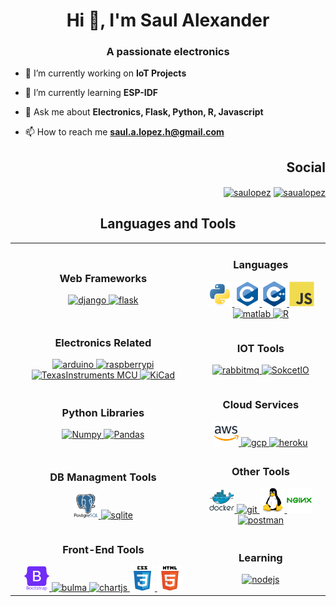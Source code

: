 <h1 align="center">Hi 👋, I'm Saul Alexander</h1>
<h3 align="center">A passionate electronics</h3>

- 🔭 I’m currently working on **IoT Projects**

- 🌱 I’m currently learning **ESP-IDF**

- 💬 Ask me about **Electronics, Flask, Python, R, Javascript**

- 📫 How to reach me **saul.a.lopez.h@gmail.com**

<h2 align="right">Social</h2> 
<p align="right">
<a href="https://twitter.com/SauALopez" target="blank"><img align="center" src="https://raw.githubusercontent.com/rahuldkjain/github-profile-readme-generator/master/src/images/icons/Social/twitter.svg" alt="saulopez" height="30" width="40" /></a>
<a href="https://linkedin.com/in/saualopez" target="blank"><img align="center" src="https://raw.githubusercontent.com/rahuldkjain/github-profile-readme-generator/master/src/images/icons/Social/linked-in-alt.svg" alt="saualopez" height="30" width="40" /></a>
</p>




<h2 align="center"> Languages and Tools </h2> 

<table align="center" border="0">
    <tr>
        <td align="center">
            <h3>Web Frameworks</h3>
            <a href="https://www.djangoproject.com/" target="_blank" rel="noreferrer"> 
                <img src="https://cdn.jsdelivr.net/gh/devicons/devicon/icons/django/django-plain.svg" alt="django" width="40" height="40"/> 
            </a>
            <a href="https://flask.palletsprojects.com/" target="_blank" rel="noreferrer"> 
                <img src="https://www.vectorlogo.zone/logos/pocoo_flask/pocoo_flask-icon.svg" alt="flask" width="40" height="40"/> 
            </a>
        </td>
        <td align="center">
            <h3>Languages</h3>
            <a href="https://www.python.org" target="_blank" rel="noreferrer">
                <img src="https://raw.githubusercontent.com/devicons/devicon/master/icons/python/python-original.svg" alt="python" width="40" height="40"/> 
            </a>
            <a href="https://www.cprogramming.com/" target="_blank" rel="noreferrer">
                <img src="https://raw.githubusercontent.com/devicons/devicon/master/icons/c/c-original.svg" alt="c" width="40" height="40"/> 
            </a>
            <a href="https://www.w3schools.com/cpp/" target="_blank" rel="noreferrer"> 
                <img src="https://raw.githubusercontent.com/devicons/devicon/master/icons/cplusplus/cplusplus-original.svg" alt="cplusplus" width="40" height="40"/> 
            </a>
            <a href="https://developer.mozilla.org/en-US/docs/Web/JavaScript" target="_blank" rel="noreferrer"> 
                <img src="https://raw.githubusercontent.com/devicons/devicon/master/icons/javascript/javascript-original.svg" alt="javascript" width="40" height="40"/> 
            </a>
            <a href="https://www.mathworks.com/" target="_blank" rel="noreferrer"> 
                <img src="https://upload.wikimedia.org/wikipedia/commons/2/21/Matlab_Logo.png" alt="matlab" width="40" height="40"/> 
            </a>
            <a href="https://www.r-project.org/" target="_blank" rel="noreferrer"> 
                <img src="https://cdn.jsdelivr.net/gh/devicons/devicon/icons/r/r-original.svg" alt="R" width="40" height="40"/> 
            </a>
        </td>
    </tr>
    <tr>
        <td align="center">
            <h3>Electronics Related</h3>
            <a href="https://www.arduino.cc/" target="_blank" rel="noreferrer"> 
                <img src="https://cdn.worldvectorlogo.com/logos/arduino-1.svg" alt="arduino" width="40" height="40"/> 
            </a>
            <a href="https://www.raspberrypi.org/" target="_blank" rel="noreferrer"> 
                <img src="https://cdn.jsdelivr.net/gh/devicons/devicon/icons/raspberrypi/raspberrypi-original.svg" alt="raspberrypi" width="40" height="40"/> 
            </a>
            <a href="https://www.ti.com/tool/SW-TM4C" target="_blank" rel="noreferrer"> 
                <img src="https://cdn.jsdelivr.net/gh/devicons/devicon/icons/embeddedc/embeddedc-plain-wordmark.svg" alt="TexasInstruments MCU" width="40" height="40"/> 
            </a>
            <a href="https://www.kicad.org/" target="_blank" rel="noreferrer"> 
                <img src="https://upload.wikimedia.org/wikipedia/commons/5/59/KiCad-Logo.svg" alt="KiCad" width="70" height="40"/> 
            </a>
        </td>
        <td align="center">
            <h3>IOT Tools</h3>
            <a href="https://www.rabbitmq.com" target="_blank" rel="noreferrer"> 
                <img src="https://www.vectorlogo.zone/logos/rabbitmq/rabbitmq-icon.svg" alt="rabbitmq" width="40" height="40"/> 
            </a>
            <a href="https://socket.io/" target="_blank" rel="noreferrer"> 
                <img src="https://cdn.jsdelivr.net/gh/devicons/devicon/icons/socketio/socketio-original-wordmark.svg" alt="SokcetIO" width="70" height="40"/> 
            </a>
        </td>
    </tr>
    <tr>
        <td align="center">
            <h3>Python Libraries</h3>
            <a href="https://numpy.org/" target="_blank" rel="noreferrer"> 
                <img src="https://cdn.jsdelivr.net/gh/devicons/devicon/icons/numpy/numpy-original-wordmark.svg" alt="Numpy" width="60" height="60"/> 
            </a>
            <a href="https://pandas.pydata.org/" target="_blank" rel="noreferrer"> 
                <img src="https://cdn.jsdelivr.net/gh/devicons/devicon/icons/pandas/pandas-original-wordmark.svg" alt="Pandas" width="60" height="60"/>
            </a>
        </td>
        <td align="center">
            <h3>Cloud Services</h3>
            <a href="https://aws.amazon.com" target="_blank" rel="noreferrer"> 
                <img src="https://raw.githubusercontent.com/devicons/devicon/master/icons/amazonwebservices/amazonwebservices-original-wordmark.svg" alt="aws" width="40" height="40"/> 
            </a>
            <a href="https://cloud.google.com" target="_blank" rel="noreferrer"> 
                <img src="https://www.vectorlogo.zone/logos/google_cloud/google_cloud-icon.svg" alt="gcp" width="40" height="40"/> 
            </a>
            <a href="https://heroku.com" target="_blank" rel="noreferrer"> 
                <img src="https://www.vectorlogo.zone/logos/heroku/heroku-icon.svg" alt="heroku" width="40" height="40"/> 
            </a>
        </td>
    </tr>
    <tr>
        <td align="center">
            <h3>DB Managment Tools</h3>
            <a href="https://www.postgresql.org" target="_blank" rel="noreferrer"> 
                <img src="https://raw.githubusercontent.com/devicons/devicon/master/icons/postgresql/postgresql-original-wordmark.svg" alt="postgresql" width="40" height="40"/> 
            </a>
            <a href="https://www.sqlite.org/" target="_blank" rel="noreferrer"> 
                <img src="https://www.vectorlogo.zone/logos/sqlite/sqlite-icon.svg" alt="sqlite" width="40" height="40"/> 
            </a>
        </td>
        <td align="center">
            <h3>Other Tools</h3>
            <a href="https://www.docker.com/" target="_blank" rel="noreferrer"> 
                <img src="https://raw.githubusercontent.com/devicons/devicon/master/icons/docker/docker-original-wordmark.svg" alt="docker" width="40" height="40"/> 
            </a>
            <a href="https://git-scm.com/" target="_blank" rel="noreferrer"> 
                <img src="https://www.vectorlogo.zone/logos/git-scm/git-scm-icon.svg" alt="git" width="40" height="40"/> 
            </a>
            <a href="https://www.linux.org/" target="_blank" rel="noreferrer"> 
                <img src="https://raw.githubusercontent.com/devicons/devicon/master/icons/linux/linux-original.svg" alt="linux" width="40" height="40"/> 
            </a>
            <a href="https://www.nginx.com" target="_blank" rel="noreferrer"> 
                <img src="https://raw.githubusercontent.com/devicons/devicon/master/icons/nginx/nginx-original.svg" alt="nginx" width="40" height="40"/> 
            </a>
            <a href="https://postman.com" target="_blank" rel="noreferrer"> 
                <img src="https://www.vectorlogo.zone/logos/getpostman/getpostman-icon.svg" alt="postman" width="40" height="40"/> 
            </a>
        </td>
    </tr>
    <tr>
        <td align="center">
            <h3>Front-End Tools</h3>
            <a href="https://getbootstrap.com" target="_blank" rel="noreferrer"> 
                <img src="https://raw.githubusercontent.com/devicons/devicon/master/icons/bootstrap/bootstrap-plain-wordmark.svg" alt="bootstrap" width="40" height="40"/> 
            </a> <a href="https://bulma.io/" target="_blank" rel="noreferrer"> 
                <img src="https://raw.githubusercontent.com/gilbarbara/logos/804dc257b59e144eaca5bc6ffd16949752c6f789/logos/bulma.svg" alt="bulma" width="40" height="40"/> 
            </a>  <a href="https://www.chartjs.org" target="_blank" rel="noreferrer"> 
                <img src="https://www.chartjs.org/media/logo-title.svg" alt="chartjs" width="40" height="40"/> 
            </a>  
            <a href="https://www.w3schools.com/css/" target="_blank" rel="noreferrer"> 
                <img src="https://raw.githubusercontent.com/devicons/devicon/master/icons/css3/css3-original-wordmark.svg" alt="css3" width="40" height="40"/> 
            </a>    
            <a href="https://www.w3.org/html/" target="_blank" rel="noreferrer"> 
                <img src="https://raw.githubusercontent.com/devicons/devicon/master/icons/html5/html5-original-wordmark.svg" alt="html5" width="40" height="40"/> 
            </a>      
        </td>
        <td align="center">
            <h3>Learning</h3>
            <a href="https://idf.espressif.com/" target="_blank" rel="noreferrer"> 
                <img src="https://idf.espressif.com/images/logo-black.svg" alt="nodejs" width="60" height="60"/> 
            </a>
        </td>
    </tr>
</table>

          
          
